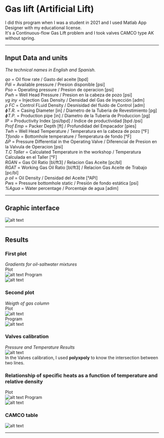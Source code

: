 # **Gas lift (Artificial Lift)**
I did this program when I was a student in 2021 and I used Matlab App Designer with my educational license.   
It's a Continuous-flow Gas Lift problem and I took valves CAMCO type AK without spring.   
____
## **Input Data and units**
*The technical names in English and Spanish.* 

*qo* = Oil flow rate / Gasto del aceite [bpd]   
*Pdi* = Available pressure / Presion disponible [psi]   
*Pso* = Operating pressure / Presion de operacion [psi]   
*Pwh* = Well Head Pressure / Presion en la cabeza de pozo [psi]   
*γg iny* = Injection Gas Density / Densidad del Gas de Inyección [adm]   
*ρ FC* = Control FLuid Density / Desnisidad del fluido de Control [adm]   
*ɸT.R.* = Casing Diameter [in] / Diametro de la Tuberia de Revestimiento [pg]    
*ɸT.P.* = Production pipe [in] / Diametro de la Tuberia de Produccion [pg]   
*IP* = Productivity Index [psi/bpd] / Indice de productividad [bpd /psi]   
*Prof Emp* = Packer Depth [ft] / Profundidad del Empacador [pies]   
*Twh* = Well Head Temperature / Temperatura en la cabeza de pozo [°F]    
*Tfondo* = Bottomhole temperature / Temperatura de fondo [°F]   
*ΔP* = Pressure Differential in the Operating Valve / Diferencial de Presion en la Valvula de Operacion [psi]   
*T.C Taller* = Calculated Temperature in the workshop / Temperatura Calculada en el Taller [°F]   
*RGAN* = Gas Oil Ratio [bl/ft3] / Relacion Gas Aceite [pc/bl]   
*RGAT* = Working Gas Oil Ratio [bl/ft3] / Relacion Gas Aceite de Trabajo [pc/bl]   
*ρ oil* = Oil Density / Densidad del Aceite [°API]   
*Pws* = Pressure bottomhole static / Presión de fondo estática [psi]   
*%Agua* = Water percentage / Porcentaje de agua [adim]   
_____
## Graphic interface
![alt text](https://github.com/RazielGMoncayo/Gas-lift-Artificial-Lift/blob/master/Graphic%20interface%20pictures/Graphic%20interface%201.png?raw=true)
_____
## **Results**   
### First plot   
*Gradients for oil-saltwater mixtures*      
Plot   
![alt text](https://github.com/RazielGMoncayo/Gas-lift-Artificial-Lift/blob/master/Plots/gradientes%20para%20mezclas%20de%20aceite-agua%20salada.jpg?raw=true)
Program   
![alt text](https://github.com/RazielGMoncayo/Gas-lift-Artificial-Lift/blob/master/Graphic%20interface%20pictures/First_plot.png?raw=true)

### Second plot   
*Weigth of gas column*   
Plot   
![alt text](https://github.com/RazielGMoncayo/Gas-lift-Artificial-Lift/blob/master/Plots/weight%20of%20gas%20column.jpg?raw=true)   
Program   
![alt text](https://github.com/RazielGMoncayo/Gas-lift-Artificial-Lift/blob/master/Graphic%20interface%20pictures/Second_plot.png?raw=true)   

### Valves calibration
*Pressure and Temperature Results*   
![alt text](https://github.com/RazielGMoncayo/Gas-lift-Artificial-Lift/blob/master/Graphic%20interface%20pictures/Pressure%20and%20Temperature.png?raw=true)   
In the Valves calibration, I used **polyxpoly** to know the intersection between two lines.   

### Relationship of specific heats as a function of temperature and relative density      
Plot   
![alt text](https://github.com/RazielGMoncayo/Gas-lift-Artificial-Lift/blob/master/Plots/Relaci%C3%B3n%20de%20calores%20espec%C3%ADficos%20en%20funci%C3%B3n%20de%20la%20temperatura%20y%20la%20densidad%20relativa.jpg?raw=true)
Program   
![alt text](https://github.com/RazielGMoncayo/Gas-lift-Artificial-Lift/blob/master/Graphic%20interface%20pictures/Gas%20flow%20rate.png?raw=true)
### CAMCO table
![alt text](https://github.com/RazielGMoncayo/Gas-lift-Artificial-Lift/blob/master/Plots/CAMCO%20table.jpg?raw=true)
____



